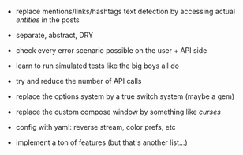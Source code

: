 - replace mentions/links/hashtags text detection by accessing actual *entities* in the posts
- separate, abstract, DRY
- check every error scenario possible on the user + API side
- learn to run simulated tests like the big boys all do
- try and reduce the number of API calls
- replace the options system by a true switch system (maybe a gem)
- replace the custom compose window by something like *curses*
- config with yaml: reverse stream, color prefs, etc

- implement a ton of features (but that's another list...)